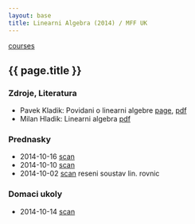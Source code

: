 ```yaml
---
layout: base
title: Linearni Algebra (2014) / MFF UK
---
```


[courses](.)

## {{ page.title }}

### Zdroje, Literatura

* Pavek Kladik: Povidani o linearni algebre [page](http://pavel.klavik.cz/vyuka/texty/povidani_o_la.html), [pdf](http://pavel.klavik.cz/vyuka/texty/povidani_o_la.pdf)
* Milan Hladik: Linearni algebra [pdf](http://kam.mff.cuni.cz/~hladik/LA/text_la.pdf)

### Prednasky

* 2014-10-16 [scan](http://notes.drive.ondrejsika.com/mff/2014/linearni-algebra/2014-10-16.pdf)
* 2014-10-10 [scan](http://notes.drive.ondrejsika.com/mff/2014/linearni-algebra/2014-10-10.pdf)
* 2014-10-02 [scan](http://notes.drive.ondrejsika.com/mff/2014/linearni-algebra/2014-10-02.pdf) reseni soustav lin. rovnic

### Domaci ukoly

* 2014-10-14 [scan](http://notes.drive.ondrejsika.com/mff/2014/linearni-algebra-domaci-ukoly/2014-10-14.pdf)


